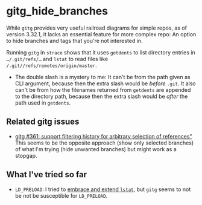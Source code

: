 ﻿
gitg_hide_branches
==================

While `gitg` provides very useful railroad diagrams for simple repos,
as of version 3.32.1, it lacks an essential feature for more complex repo:
An option to hide branches and tags that you're not interested in.

Running `gitg` in `strace` shows that it uses `getdents` to list directory
entries in `…/.git/refs/…` and `lstat` to read files like
`/.git//refs/remotes/origin/master`.

  * The double slash is a mystery to me: It can't be from the path given as
    CLI argument, because then the extra slash would be _before_ `.git`.
    It also can't be from how the filenames returned from `getdents` are
    appended to the directory path, because then the extra slash would be
    _after_ the path used in `getdents`.



Related gitg issues
-------------------

* [gitg #361: support filtering history for arbitrary selection of references"
  ](https://gitlab.gnome.org/GNOME/gitg/-/issues/361)
  This seems to be the opposite approach (show only selected branches)
  of what I'm trying (hide unwanted branches) but might work as a stopgap.



What I've tried so far
----------------------

* `LD_PRELOAD`:
  I tried to [embrace and extend `lstat`](ldpreload_hide_branches.c),
  but `gitg` seems to not be not be susceptible for `LD_PRELOAD`.







